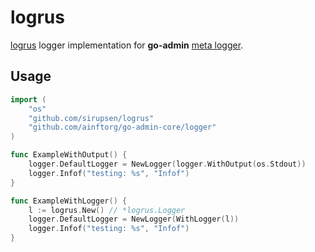 # logrus

[logrus](https://github.com/sirupsen/logrus) logger implementation for __go-admin__ [meta logger](https://github.com/ainftorg/go-admin-core/tree/master/logger).

## Usage

```go
import (
	"os"
	"github.com/sirupsen/logrus"
	"github.com/ainftorg/go-admin-core/logger"
)

func ExampleWithOutput() {
	logger.DefaultLogger = NewLogger(logger.WithOutput(os.Stdout))
	logger.Infof("testing: %s", "Infof")
}

func ExampleWithLogger() {
	l := logrus.New() // *logrus.Logger
	logger.DefaultLogger = NewLogger(WithLogger(l))
	logger.Infof("testing: %s", "Infof")
}
```

